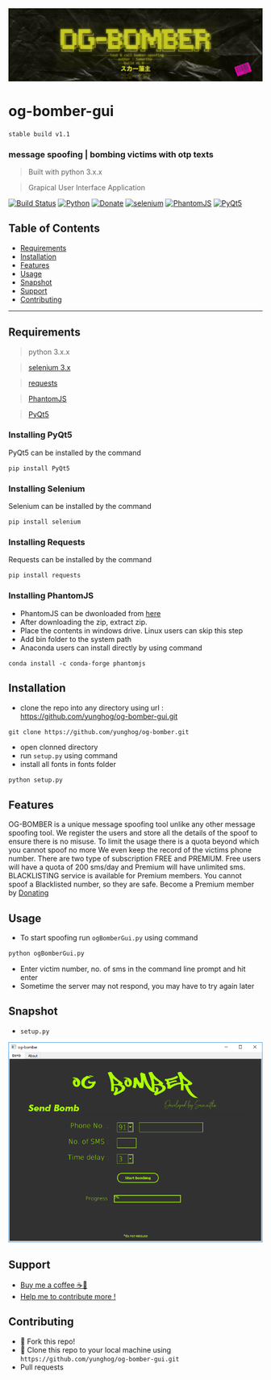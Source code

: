 <img src="image/og-bomber.png" alt="og-bomber">

# og-bomber-gui

`stable build v1.1`

### message spoofing | bombing victims with otp texts

> Built with python 3.x.x

> Grapical User Interface Application

[![Build Status](https://img.shields.io/badge/version-v01.0-green?style=flat-square)](https://github.com/yunghog/w3bsite13locker)
[![Python](https://img.shields.io/badge/python-3.7-orange?style=flat-square&logo=python)](https://github.com/yunghog/w3bsite13locker)
[![Donate](https://img.shields.io/badge/Paypal-Donate-blue?style=flat-square&logo=paypal)](https://paypal.me/samartha890?locale.x=en_GB)
[![selenium](https://img.shields.io/badge/selenium-3.x-yellow?style=flat-square&logo=PyPi)](https://pypi.org/project/selenium/)
[![PhantomJS](https://img.shields.io/badge/PhantomJS-2.1.x-yellow?style=flat-square&logo=JavaScript)](https://phantomjs.org/download.html)
[![PyQt5](https://img.shields.io/badge/PyQt-5.x.x-yellow?style=flat-square&logo=PyPi)](https://pypi.org/project/PyQt5/)

## Table of Contents
- [Requirements](#requirements)
- [Installation](#installation)
- [Features](#features)
- [Usage](#usage)
- [Snapshot](#snapshot)
- [Support](#support)
- [Contributing](#contributing)
---
## Requirements
> python 3.x.x

> [selenium 3.x](https://pypi.org/project/selenium/)

> [requests](https://pypi.org/project/requests/)

> [PhantomJS](https://phantomjs.org/download.html)

> [PyQt5](https://pypi.org/project/PyQt5/)

### Installing PyQt5
PyQt5 can be installed by the command
```shell
pip install PyQt5
```

### Installing Selenium
Selenium can be installed by the command
```shell
pip install selenium
```

### Installing Requests
Requests can be installed by the command
```shell
pip install requests
```

### Installing PhantomJS
- PhantomJS can be dwonloaded from [here](https://phantomjs.org/download.html)
- After downloading the zip, extract zip.
- Place the contents in windows drive. Linux users can skip this step
- Add bin folder to the system path
- Anaconda users can install directly by using command
```shell
conda install -c conda-forge phantomjs
```

## Installation
- clone the repo into any directory using url : https://github.com/yunghog/og-bomber-gui.git
```shel
git clone https://github.com/yunghog/og-bomber.git
```
- open clonned directory
- run `setup.py` using command
- install all fonts in fonts folder
```python
python setup.py
```

## Features
<p>OG-BOMBER is a unique message spoofing tool unlike any other message spoofing tool. We register the users and store all the
details of the spoof to ensure there is no misuse. To limit the usage there is a quota beyond which you cannot spoof no more
We even keep the record of the victims phone number. There are two type of subscription FREE and PREMIUM. Free users will have a
quota of 200 sms/day and Premium will have unlimited sms. BLACKLISTING service is available for Premium members. You cannot spoof a Blacklisted number, so they are safe. Become a Premium member by <a href="https://www.paypal.me/samartha890?locale.x=en_GB">Donating</a></p>

## Usage
- To start spoofing run `ogBomberGui.py` using command
```python
python ogBomberGui.py
```
- Enter victim number, no. of sms in the command line prompt and hit enter
- Sometime the server may not respond, you may have to try again later

## Snapshot
- `setup.py`
<img src="image/snap.PNG">

## Support
- [Buy me a coffee ☕🍪](https://paypal.me/samartha890?locale.x=en_GB)
- [Help me to contribute more !](https://paypal.me/samartha890?locale.x=en_GB)

## Contributing
- 🍴 Fork this repo!
- 👯 Clone this repo to your local machine using `https://github.com/yunghog/og-bomber-gui.git`
- Pull requests
